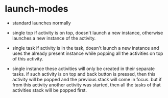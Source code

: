 # launch-modes

- standard
launches normally

- single top
if activity is on top, doesn't launch a new instance, otherwise launches a new instance of the activity.

- single task
if activity is in the task, doesn't launch a new instance and uses the already present instance while popping all the activities on top of this activity.

- single instance
these activities will only be created in their separate tasks. if such activity is on top and back button is pressed, then this activity will be popped and the previous stack will come in focus. but if from this activity another activity was started, then all the tasks of that activities stack will be popped first.

